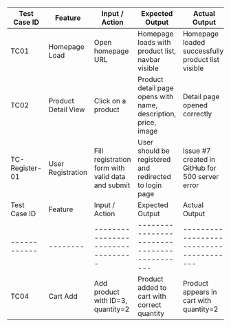 | Test Case ID | Feature             | Input / Action                                    | Expected Output                                                | Actual Output                                      | Status |
| ------------ | ------------------- | ------------------------------------------------- | -------------------------------------------------------------- | -------------------------------------------------- | ------ |
| TC01         | Homepage Load       | Open homepage URL                                 | Homepage loads with product list, navbar visible               | Homepage loaded successfully, product list visible | ✅ Pass |
| TC02         | Product Detail View | Click on a product                                | Product detail page opens with name, description, price, image | Detail page opened correctly                       | ✅ Pass |
| TC-Register-01         | User Registration   | Fill registration form with valid data and submit | User should be registered and redirected to login page         | Issue #7 created in GitHub for 500 server error    | ✅ Pass |
| Test Case ID | Feature  | Input / Action                    | Expected Output                             | Actual Output                           | Status |
| ------------ | -------- | --------------------------------- | ------------------------------------------- | --------------------------------------- | ------ |
| TC04         | Cart Add | Add product with ID=3, quantity=2 | Product added to cart with correct quantity | Product appears in cart with quantity=2 | ✅ Pass |

